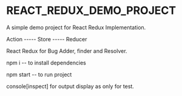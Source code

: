 # REACT_REDUX_DEMO_PROJECT
A simple demo project for React Redux Implementation.

Action ----- Store ----- Reducer

React Redux for Bug Adder, finder and Resolver.

npm i -- to install dependencies

npm start -- to run project

console[inspect] for output display as only for test.
